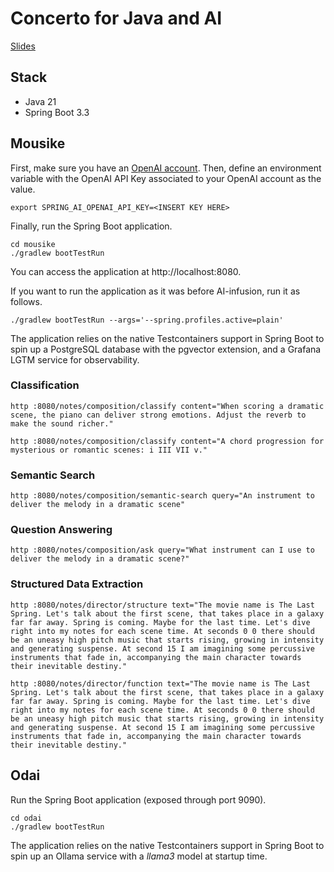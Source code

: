 # Concerto for Java and AI

[Slides](https://speakerdeck.com/thomasvitale/concerto-for-java-and-ai-building-production-ready-llm-applications)

## Stack

* Java 21
* Spring Boot 3.3

## Mousike

First, make sure you have an [OpenAI account](https://platform.openai.com/signup).
Then, define an environment variable with the OpenAI API Key associated to your OpenAI account as the value.

```shell
export SPRING_AI_OPENAI_API_KEY=<INSERT KEY HERE>
```

Finally, run the Spring Boot application.

```shell
cd mousike
./gradlew bootTestRun
```

You can access the application at http://localhost:8080.

If you want to run the application as it was before AI-infusion, run it as follows.

```shell
./gradlew bootTestRun --args='--spring.profiles.active=plain'
```

The application relies on the native Testcontainers support in Spring Boot to spin up a PostgreSQL database with the pgvector extension,
and a Grafana LGTM service for observability.

### Classification

```shell
http :8080/notes/composition/classify content="When scoring a dramatic scene, the piano can deliver strong emotions. Adjust the reverb to make the sound richer."
```

```shell
http :8080/notes/composition/classify content="A chord progression for mysterious or romantic scenes: i III VII v."
```

### Semantic Search

```shell
http :8080/notes/composition/semantic-search query="An instrument to deliver the melody in a dramatic scene"
```

### Question Answering

```shell
http :8080/notes/composition/ask query="What instrument can I use to deliver the melody in a dramatic scene?"
```

### Structured Data Extraction

```shell
http :8080/notes/director/structure text="The movie name is The Last Spring. Let's talk about the first scene, that takes place in a galaxy far far away. Spring is coming. Maybe for the last time. Let's dive right into my notes for each scene time. At seconds 0 0 there should be an uneasy high pitch music that starts rising, growing in intensity and generating suspense. At second 15 I am imagining some percussive instruments that fade in, accompanying the main character towards their inevitable destiny."
```

```shell
http :8080/notes/director/function text="The movie name is The Last Spring. Let's talk about the first scene, that takes place in a galaxy far far away. Spring is coming. Maybe for the last time. Let's dive right into my notes for each scene time. At seconds 0 0 there should be an uneasy high pitch music that starts rising, growing in intensity and generating suspense. At second 15 I am imagining some percussive instruments that fade in, accompanying the main character towards their inevitable destiny."
```

## Odai

Run the Spring Boot application (exposed through port 9090).

```shell
cd odai
./gradlew bootTestRun
```

The application relies on the native Testcontainers support in Spring Boot to spin up an Ollama service with a _llama3_ model at startup time.

